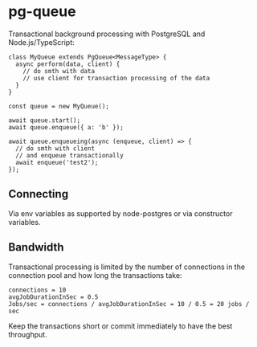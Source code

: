 # pg-queue

Transactional background processing with PostgreSQL and Node.js/TypeScript:

```
class MyQueue extends PgQueue<MessageType> {
  async perform(data, client) {
    // do smth with data
    // use client for transaction processing of the data
  }
}

const queue = new MyQueue();

await queue.start();
await queue.enqueue({ a: 'b' });

await queue.enqueueing(async (enqueue, client) => {
  // do smth with client
  // and enqueue transactionally
  await enqueue('test2');
});
```

## Connecting

Via env variables as supported by node-postgres or via constructor variables.

## Bandwidth

Transactional processing is limited by the number of connections in the connection pool and how long the transactions take:

```
connections = 10
avgJobDurationInSec = 0.5
Jobs/sec = connections / avgJobDurationInSec = 10 / 0.5 = 20 jobs / sec
```

Keep the transactions short or commit immediately to have the best throughput.
